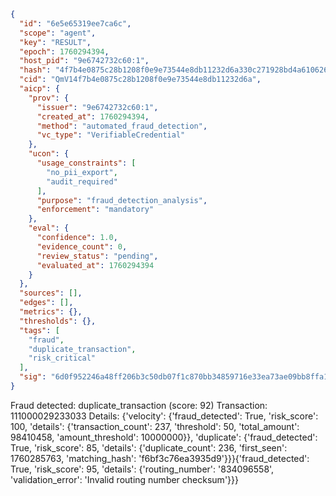 ```json
{
  "id": "6e5e65319ee7ca6c",
  "scope": "agent",
  "key": "RESULT",
  "epoch": 1760294394,
  "host_pid": "9e6742732c60:1",
  "hash": "4f7b4e0875c28b1208f0e9e73544e8db11232d6a330c271928bd4a610626c775",
  "cid": "QmV14f7b4e0875c28b1208f0e9e73544e8db11232d6a",
  "aicp": {
    "prov": {
      "issuer": "9e6742732c60:1",
      "created_at": 1760294394,
      "method": "automated_fraud_detection",
      "vc_type": "VerifiableCredential"
    },
    "ucon": {
      "usage_constraints": [
        "no_pii_export",
        "audit_required"
      ],
      "purpose": "fraud_detection_analysis",
      "enforcement": "mandatory"
    },
    "eval": {
      "confidence": 1.0,
      "evidence_count": 0,
      "review_status": "pending",
      "evaluated_at": 1760294394
    }
  },
  "sources": [],
  "edges": [],
  "metrics": {},
  "thresholds": {},
  "tags": [
    "fraud",
    "duplicate_transaction",
    "risk_critical"
  ],
  "sig": "6d0f952246a48ff206b3c50db07f1c870bb34859716e33ea73ae09bb8ffa180a"
}
```

Fraud detected: duplicate_transaction (score: 92)
Transaction: 111000029233033
Details: {'velocity': {'fraud_detected': True, 'risk_score': 100, 'details': {'transaction_count': 237, 'threshold': 50, 'total_amount': 98410458, 'amount_threshold': 10000000}}, 'duplicate': {'fraud_detected': True, 'risk_score': 85, 'details': {'duplicate_count': 236, 'first_seen': 1760285763, 'matching_hash': 'f6bf3c76ea3935d9'}}}{'fraud_detected': True, 'risk_score': 95, 'details': {'routing_number': '834096558', 'validation_error': 'Invalid routing number checksum'}}}